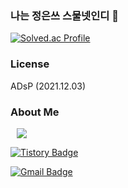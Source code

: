### 나는 정은쓰 스물넷인디 👋

[![Solved.ac Profile](http://mazassumnida.wtf/api/generate_badge?boj=charzim)](https://solved.ac/charzim)
</p>

### License
ADsP (2021.12.03)

### About Me
<a href="https://www.instagram.com/wydeoddl/">
    <img 
        src="http://img.shields.io/badge/-Instagram-dd2a7b?style=flat&logo=Instagram&logoColor=white&link=https://www.instagram.com/wydeoddl/"
        style="height : auto; margin-left : 10px; margin-right : 10px;"/>
</a>

[![Tistory Badge](https://img.shields.io/badge/-Tistory-orange?style=flat-square&link=https://https://salryujutme.tistory.com//)](https://https://salryujutme.tistory.com//)

[![Gmail Badge](https://img.shields.io/badge/Gmail-d14836?style=flat-square&logo=Gmail&logoColor=white&link=mailto:charzim0611@glikelion.org)](mailto:charzim0611@glikelion.org)
